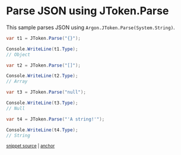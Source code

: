 # Parse JSON using JToken.Parse

This sample parses JSON using `Argon.JToken.Parse(System.String)`.

<!-- snippet: ParseJsonAny -->
<a id='snippet-parsejsonany'></a>
```cs
var t1 = JToken.Parse("{}");

Console.WriteLine(t1.Type);
// Object

var t2 = JToken.Parse("[]");

Console.WriteLine(t2.Type);
// Array

var t3 = JToken.Parse("null");

Console.WriteLine(t3.Type);
// Null

var t4 = JToken.Parse("'A string!'");

Console.WriteLine(t4.Type);
// String
```
<sup><a href='/src/ArgonTests/Documentation/Samples/Linq/ParseJsonAny.cs#L12-L34' title='Snippet source file'>snippet source</a> | <a href='#snippet-parsejsonany' title='Start of snippet'>anchor</a></sup>
<!-- endSnippet -->
